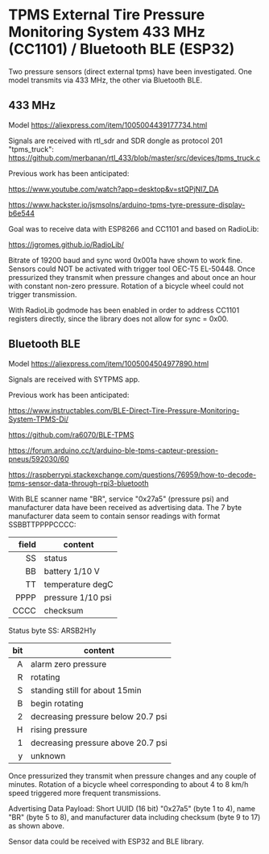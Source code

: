# TPMS External Tire Pressure Monitoring System 433 MHz (CC1101) / Bluetooth BLE (ESP32)

Two pressure sensors (direct external tpms) have been investigated. One model transmits via 433 MHz, the other via Bluetooth BLE.

## 433 MHz
Model https://aliexpress.com/item/1005004439177734.html

Signals are received with rtl_sdr and SDR dongle as protocol 201 "tpms_truck":
https://github.com/merbanan/rtl_433/blob/master/src/devices/tpms_truck.c

Previous work has been anticipated:

https://www.youtube.com/watch?app=desktop&v=stQPjNI7_DA

https://www.hackster.io/jsmsolns/arduino-tpms-tyre-pressure-display-b6e544

Goal was to receive data with ESP8266 and CC1101 and based on RadioLib:

https://jgromes.github.io/RadioLib/

Bitrate of 19200 baud and sync word 0x001a have shown to work fine. Sensors could NOT be activated with trigger tool OEC-T5 EL-50448. Once pressurized they transmit when pressure changes and about once an hour with constant non-zero pressure. Rotation of a bicycle wheel could not trigger transmission.

With RadioLib godmode has been enabled in order to address CC1101 registers directly, since the library does not allow for sync = 0x00.

## Bluetooth BLE
Model https://aliexpress.com/item/1005004504977890.html

Signals are received with SYTPMS app.

Previous work has been anticipated:

https://www.instructables.com/BLE-Direct-Tire-Pressure-Monitoring-System-TPMS-Di/

https://github.com/ra6070/BLE-TPMS

https://forum.arduino.cc/t/arduino-ble-tpms-capteur-pression-pneus/592030/60

https://raspberrypi.stackexchange.com/questions/76959/how-to-decode-tpms-sensor-data-through-rpi3-bluetooth

With BLE scanner name "BR", service "0x27a5" (pressure psi) and manufacturer data have been received as advertising data. The 7 byte manufacturer data seem to contain sensor readings with format SSBBTTPPPPCCCC:

|field|content|
|---:|-------|
|SS|status|
|BB|battery 1/10 V|
|TT|temperature degC|
|PPPP|pressure 1/10 psi|
|CCCC|checksum|

Status byte SS: ARSB2H1y

|bit|content|
|--:|-------|
|A|alarm zero pressure|
|R|rotating|
|S|standing still for about 15min|
|B|begin rotating|
|2|decreasing pressure below 20.7 psi|
|H|rising pressure|
|1|decreasing pressure above 20.7 psi|
|y|unknown|

Once pressurized they transmit when pressure changes and any couple of minutes. Rotation of a bicycle wheel corresponding to about 4 to 8 km/h speed triggered more frequent transmissions.

Advertising Data Payload: Short UUID (16 bit) "0x27a5" (byte 1 to 4), name "BR" (byte 5 to 8), and manufacturer data including checksum (byte 9 to 17) as shown above.

Sensor data could be received with ESP32 and BLE library.
